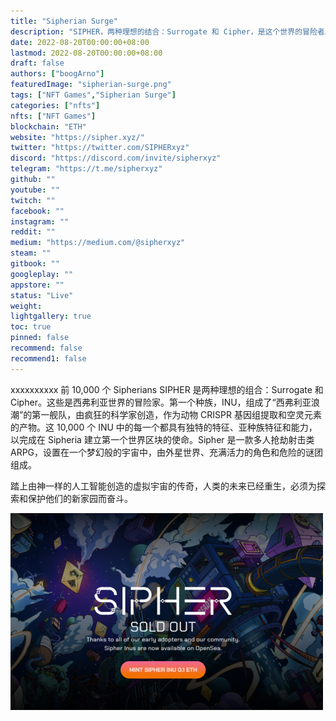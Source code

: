 ```yaml
---
title: "Sipherian Surge"
description: "SIPHER，两种理想的结合：Surrogate 和 Cipher，是这个世界的冒险者。"
date: 2022-08-20T00:00:00+08:00
lastmod: 2022-08-20T00:00:00+08:00
draft: false
authors: ["boogArno"]
featuredImage: "sipherian-surge.png"
tags: ["NFT Games","Sipherian Surge"]
categories: ["nfts"]
nfts: ["NFT Games"]
blockchain: "ETH"
website: "https://sipher.xyz/"
twitter: "https://twitter.com/SIPHERxyz"
discord: "https://discord.com/invite/sipherxyz"
telegram: "https://t.me/sipherxyz"
github: ""
youtube: ""
twitch: ""
facebook: ""
instagram: ""
reddit: ""
medium: "https://medium.com/@sipherxyz"
steam: ""
gitbook: ""
googleplay: ""
appstore: ""
status: "Live"
weight: 
lightgallery: true
toc: true
pinned: false
recommend: false
recommend1: false
---
```

xxxxxxxxxx 前 10,000 个 Sipherians SIPHER 是两种理想的组合：Surrogate 和 Cipher。这些是西弗利亚世界的冒险家。第一个种族，INU，组成了“西弗利亚浪潮”的第一舰队，由疯狂的科学家创造，作为动物 CRISPR 基因组提取和空灵元素的产物。这 10,000 个 INU 中的每一个都具有独特的特征、亚种族特征和能力，以完成在 Sipheria 建立第一个世界区块的使命。Sipher 是一款多人抢劫射击类 ARPG，设置在一个梦幻般的宇宙中，由外星世界、充满活力的角色和危险的谜团组成。

踏上由神一样的人工智能创造的虚拟宇宙的传奇，人类的未来已经重生，必须为探索和保护他们的新家园而奋斗。

![sipheriansurge-dapp-games-ethereum-image1-500x315_f5f19f87ab403b7b49fd258da4fac2c4](sipheriansurge-dapp-games-ethereum-image1-500x315_f5f19f87ab403b7b49fd258da4fac2c4.png)

